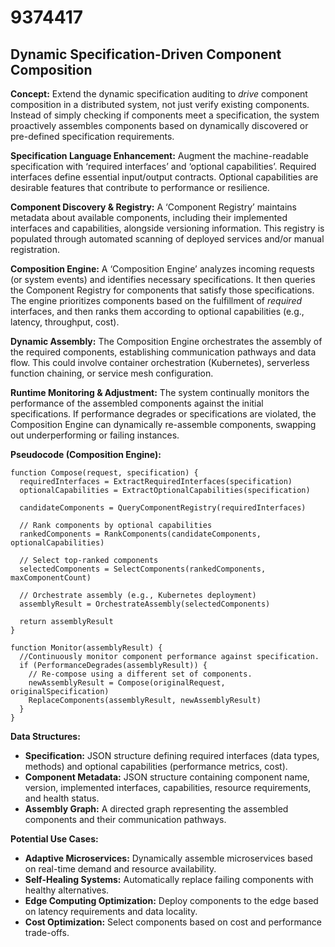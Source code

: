 # 9374417

## Dynamic Specification-Driven Component Composition

**Concept:** Extend the dynamic specification auditing to *drive* component composition in a distributed system, not just verify existing components.  Instead of simply checking if components meet a specification, the system proactively assembles components based on dynamically discovered or pre-defined specification requirements.

**Specification Language Enhancement:** Augment the machine-readable specification with ‘required interfaces’ and ‘optional capabilities’.  Required interfaces define essential input/output contracts. Optional capabilities are desirable features that contribute to performance or resilience.

**Component Discovery & Registry:** A ‘Component Registry’ maintains metadata about available components, including their implemented interfaces and capabilities, alongside versioning information. This registry is populated through automated scanning of deployed services and/or manual registration.

**Composition Engine:**  A ‘Composition Engine’ analyzes incoming requests (or system events) and identifies necessary specifications. It then queries the Component Registry for components that satisfy those specifications. The engine prioritizes components based on the fulfillment of *required* interfaces, and then ranks them according to optional capabilities (e.g., latency, throughput, cost).

**Dynamic Assembly:** The Composition Engine orchestrates the assembly of the required components, establishing communication pathways and data flow. This could involve container orchestration (Kubernetes), serverless function chaining, or service mesh configuration.

**Runtime Monitoring & Adjustment:** The system continually monitors the performance of the assembled components against the initial specifications.  If performance degrades or specifications are violated, the Composition Engine can dynamically re-assemble components, swapping out underperforming or failing instances.



**Pseudocode (Composition Engine):**

```
function Compose(request, specification) {
  requiredInterfaces = ExtractRequiredInterfaces(specification)
  optionalCapabilities = ExtractOptionalCapabilities(specification)

  candidateComponents = QueryComponentRegistry(requiredInterfaces)

  // Rank components by optional capabilities
  rankedComponents = RankComponents(candidateComponents, optionalCapabilities)

  // Select top-ranked components
  selectedComponents = SelectComponents(rankedComponents, maxComponentCount)

  // Orchestrate assembly (e.g., Kubernetes deployment)
  assemblyResult = OrchestrateAssembly(selectedComponents)

  return assemblyResult
}

function Monitor(assemblyResult) {
  //Continuously monitor component performance against specification.
  if (PerformanceDegrades(assemblyResult)) {
    // Re-compose using a different set of components.
    newAssemblyResult = Compose(originalRequest, originalSpecification)
    ReplaceComponents(assemblyResult, newAssemblyResult)
  }
}
```

**Data Structures:**

*   **Specification:**  JSON structure defining required interfaces (data types, methods) and optional capabilities (performance metrics, cost).
*   **Component Metadata:** JSON structure containing component name, version, implemented interfaces, capabilities, resource requirements, and health status.
*   **Assembly Graph:** A directed graph representing the assembled components and their communication pathways.



**Potential Use Cases:**

*   **Adaptive Microservices:**  Dynamically assemble microservices based on real-time demand and resource availability.
*   **Self-Healing Systems:** Automatically replace failing components with healthy alternatives.
*   **Edge Computing Optimization:** Deploy components to the edge based on latency requirements and data locality.
*   **Cost Optimization:** Select components based on cost and performance trade-offs.